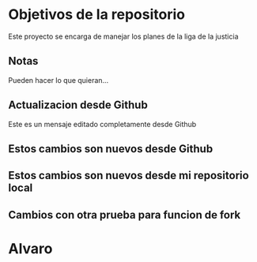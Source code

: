# Objetivos de la repositorio

Este proyecto se encarga de manejar los planes de la liga de la justicia


## Notas
Pueden hacer lo que quieran...

## Actualizacion desde Github
Este es un mensaje editado completamente desde Github

## Estos cambios son nuevos desde Github
## Estos cambios son nuevos desde mi repositorio local

## Cambios con otra prueba para funcion de fork

# Alvaro